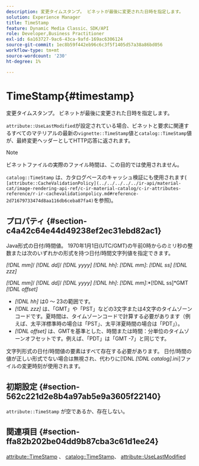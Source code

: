```yaml
---
description: 変更タイムスタンプ。 ビネットが最後に変更された日時を指定します。
solution: Experience Manager
title: TimeStamp
feature: Dynamic Media Classic、SDK/API
role: Developer,Business Practitioner
exl-id: 6a163727-9ac6-43ca-9afd-169ac6306124
source-git-commit: 1ec8b59f442eb96c6c3f5f1405d57a38a86bd056
workflow-type: tm+mt
source-wordcount: '230'
ht-degree: 1%

---
```


# TimeStamp{#timestamp}

変更タイムスタンプ。 ビネットが最後に変更された日時を指定します。

`attribute::UseLastModified`が設定されている場合、ビネットと要求に関連するすべてのマテリアルの最新の`vignette::TimeStamp`値と`catalog::TimeStamp`値が、最終変更ヘッダーとしてHTTP応答に返されます。

>[!NOTE]
>
>ビネットファイルの実際のファイル時間は、この目的では使用されません。

`catalog::TimeStamp` は、カタログベースのキャッシュ検証にも使用されます( ` [attribute::CacheValidationPolicy](../../../../../ir-api/material-cat/image-rendering-api-ref/c-ir-material-catalog/c-ir-attributes-reference/r-ir-cachevalidationpolicy.md#reference-2d71679733474d8aa116db6ceba87fa4)`を参照)。

## プロパティ {#section-c4a42c64e44d49238ef2ec31ebd82ac1}

Java形式の日付/時間値。 1970年1月1日(UTC/GMT)の午前0時からのミリ秒の整数または次のいずれかの形式を持つ日付/時間文字列値を指定できます。

*[!DNL mm]*/  *[!DNL dd]*/  *[!DNL yyyy]* *[!DNL hh]*: *[!DNL mm]*:  *[!DNL ss]* *[!DNL zzz]*

*[!DNL mm]*/  *[!DNL dd]*/  *[!DNL yyyy]* *[!DNL hh]*: *[!DNL mm]*:*[!DNL ss]*GMT  *[!DNL offset]*

* *[!DNL hh]* は0 ～ 23の範囲です。
* *[!DNL zzz]* は、「GMT」や「PST」などの3文字または4文字のタイムゾーンコードです。夏時間は、タイムゾーンコードで計算する必要があります（例えば、太平洋標準時の場合は「PST」、太平洋夏時間の場合は「PDT」）。
* *[!DNL offset]* は、GMTを基準とした、時間または時間：分単位のタイムゾーンオフセットです。例えば、「PDT」は「GMT -7」と同じです。

文字列形式の日付/時間値の要素はすべて存在する必要があります。 日付/時間の値が正しい形式でない場合は無視され、代わりに[!DNL *[!DNL catalog]*.ini]ファイルの変更時刻が使用されます。

## 初期設定 {#section-562c221d2e8b4a97ab5e9a3605f22140}

`attribute::TimeStamp` が空であるか、存在しない。

## 関連項目 {#section-ffa82b202be04dd9b87cba3c61d1ee24}

[attribute::TimeStamp](../../../../../ir-api/material-cat/image-rendering-api-ref/c-ir-material-catalog/c-ir-attributes-reference/r-ir-timestamp.md#reference-8373ad4ee03d4e4b9a8fc96cf42b3181) 、 [catalog::TimeStamp](../../../../../ir-api/material-cat/image-rendering-api-ref/c-ir-material-catalog/c-ir-material-data-reference/r-ir-timestamp-dataref.md#reference-6daf7973dc4f4b4e9e8165756db7c319)、 [attribute::UseLastModified](../../../../../ir-api/material-cat/image-rendering-api-ref/c-ir-material-catalog/c-ir-attributes-reference/r-ir-uselastmodified.md#reference-d2ab628c9e004fedbd38324866dbca1d)
